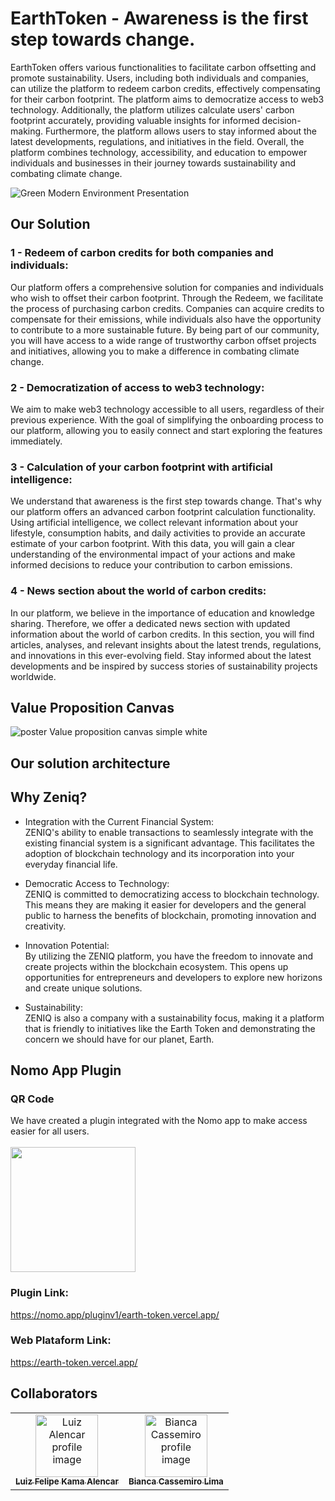 # EarthToken - Awareness is the first step towards change.
EarthToken offers various functionalities to facilitate carbon offsetting and promote sustainability. Users, including both individuals and companies, can utilize the platform to redeem carbon credits, effectively compensating for their carbon footprint. The platform aims to democratize access to web3 technology. Additionally, the platform utilizes calculate users' carbon footprint accurately, providing valuable insights for informed decision-making. Furthermore, the platform allows users to stay informed about the latest developments, regulations, and initiatives in the field. Overall, the platform combines technology, accessibility, and education to empower individuals and businesses in their journey towards sustainability and combating climate change.

![Green Modern Environment Presentation](https://github.com/Alenkassemiro/EarthToken/assets/99203402/c33b3f10-4721-41b9-88a6-e4cc4460b025)

## Our Solution

### 1 - Redeem of carbon credits for both companies and individuals:
Our platform offers a comprehensive solution for companies and individuals who wish to offset their carbon footprint. Through the Redeem, we facilitate the process of purchasing carbon credits. Companies can acquire credits to compensate for their emissions, while individuals also have the opportunity to contribute to a more sustainable future. By being part of our community, you will have access to a wide range of trustworthy carbon offset projects and initiatives, allowing you to make a difference in combating climate change.

### 2 - Democratization of access to web3 technology:
We aim to make web3 technology accessible to all users, regardless of their previous experience. With the goal of simplifying the onboarding process to our platform, allowing you to easily connect and start exploring the features immediately. 

### 3 - Calculation of your carbon footprint with artificial intelligence:
We understand that awareness is the first step towards change. That's why our platform offers an advanced carbon footprint calculation functionality. Using artificial intelligence, we collect relevant information about your lifestyle, consumption habits, and daily activities to provide an accurate estimate of your carbon footprint. With this data, you will gain a clear understanding of the environmental impact of your actions and make informed decisions to reduce your contribution to carbon emissions.

### 4 - News section about the world of carbon credits:
In our platform, we believe in the importance of education and knowledge sharing. Therefore, we offer a dedicated news section with updated information about the world of carbon credits. In this section, you will find articles, analyses, and relevant insights about the latest trends, regulations, and innovations in this ever-evolving field. Stay informed about the latest developments and be inspired by success stories of sustainability projects worldwide.

## Value Proposition Canvas
![poster Value proposition canvas simple white](https://github.com/Alenkassemiro/EarthToken/assets/99203402/524b2c07-76f5-45be-9156-a209801183d3)

## Our solution architecture

## Why Zeniq?

- Integration with the Current Financial System: </br>
ZENIQ's ability to enable transactions to seamlessly integrate with the existing financial system is a significant advantage. This facilitates the adoption of blockchain technology and its incorporation into your everyday financial life.

- Democratic Access to Technology: </br>
ZENIQ is committed to democratizing access to blockchain technology. This means they are making it easier for developers and the general public to harness the benefits of blockchain, promoting innovation and creativity.

- Innovation Potential:</br>
By utilizing the ZENIQ platform, you have the freedom to innovate and create projects within the blockchain ecosystem. This opens up opportunities for entrepreneurs and developers to explore new horizons and create unique solutions.

- Sustainability:</br>
ZENIQ is also a company with a sustainability focus, making it a platform that is friendly to initiatives like the Earth Token and demonstrating the concern we should have for our planet, Earth.
## Nomo App Plugin

### QR Code

We have created a plugin integrated with the Nomo app to make access easier for all users.</br>
</br>
<img src="https://github.com/Alenkassemiro/EarthToken/assets/99203402/388262c0-07ba-44d8-83ea-35df76e86826" width="200px;" />

### Plugin Link:

https://nomo.app/pluginv1/earth-token.vercel.app/

### Web Plataform Link:

https://earth-token.vercel.app/

## Collaborators 
<table>
  <tr>
    <td align="center">
      <a href="https://www.linkedin.com/in/luiz-k-alencar/">
        <img src="https://media.licdn.com/dms/image/D4D03AQHLXhFoPyYpXA/profile-displayphoto-shrink_400_400/0/1692295231795?e=1700697600&v=beta&t=7oE8SzzvOZG25jxTwLj9ljIZxzi8_5L0FxBhSdrMO4M" width="100px;" alt="Luiz Alencar profile image"/><br>
        <sub>
          <b>Luiz Felipe Kama Alencar</b>
        </sub>
      </a>
    </td>
    <td align="center">
      <a href="https://www.linkedin.com/in/bianca-cassemiro/">
        <img src="https://media.licdn.com/dms/image/D4D03AQG65UjrNcmIow/profile-displayphoto-shrink_800_800/0/1692360937315?e=1700697600&v=beta&t=r3cE7JcQZeoDaczA5rs8PKE2Bc_BFBJHflbKpySvO4Q" width="100px;" alt="Bianca Cassemiro profile image"/><br>
        <sub>
          <b>Bianca Cassemiro Lima</b>
        </sub>
      </a>
    </td>
  </tr>
</table>